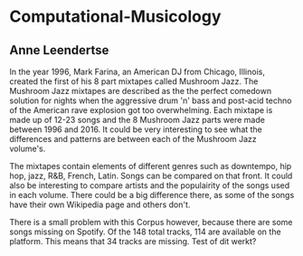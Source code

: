 # Computational-Musicology
## Anne Leendertse

In the year 1996, Mark Farina, an American DJ from Chicago, Illinois, created the first of his 8 part mixtapes called Mushroom Jazz. The Mushroom Jazz mixtapes are described as the the perfect comedown solution for nights when the aggressive drum 'n' bass and post-acid techno of the American rave explosion got too overwhelming. Each mixtape is made up of 12-23 songs and the 8 Mushroom Jazz parts were made between 1996 and 2016. It could be very interesting to see what the differences and patterns are between each of the Mushroom Jazz volume's.

The mixtapes contain elements of different genres such as downtempo, hip hop, jazz, R&B, French, Latin. Songs can be compared on that front. It could also be interesting to compare artists and the populairity of the songs used in each volume. There could be a big difference there, as some of the songs have their own Wikipedia page and others don't.

There is a small problem with this Corpus however, because there are some songs missing on Spotify. Of the 148 total tracks, 114 are available on the platform. This means that 34 tracks are missing. Test of dit werkt?


